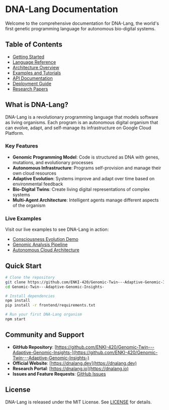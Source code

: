 # DNA-Lang Documentation

Welcome to the comprehensive documentation for DNA-Lang, the world's first genetic programming language for autonomous bio-digital systems.

## Table of Contents

- [Getting Started](getting-started.md)
- [Language Reference](language-reference.md)
- [Architecture Overview](architecture.md)
- [Examples and Tutorials](examples.md)
- [API Documentation](api.md)
- [Deployment Guide](deployment.md)
- [Research Papers](research.md)

## What is DNA-Lang?

DNA-Lang is a revolutionary programming language that models software as living organisms. Each program is an autonomous digital organism that can evolve, adapt, and self-manage its infrastructure on Google Cloud Platform.

### Key Features

- **Genomic Programming Model**: Code is structured as DNA with genes, mutations, and evolutionary processes
- **Autonomous Infrastructure**: Programs self-provision and manage their own cloud resources
- **Adaptive Evolution**: Systems improve and adapt over time based on environmental feedback
- **Bio-Digital Twins**: Create living digital representations of complex systems
- **Multi-Agent Architecture**: Intelligent agents manage different aspects of the organism

### Live Examples

Visit our live examples to see DNA-Lang in action:
- [Consciousness Evolution Demo](../examples/consciousness/)
- [Genomic Analysis Pipeline](../examples/genomics/)
- [Autonomous Cloud Architecture](../examples/infrastructure/)

## Quick Start

```bash
# Clone the repository
git clone https://github.com/ENKI-420/Genomic-Twin---Adaptive-Genomic-Insights-.git
cd Genomic-Twin---Adaptive-Genomic-Insights-

# Install dependencies
npm install
pip install -r frontend/requirements.txt

# Run your first DNA-Lang organism
npm start
```

## Community and Support

- **GitHub Repository**: [https://github.com/ENKI-420/Genomic-Twin---Adaptive-Genomic-Insights-](https://github.com/ENKI-420/Genomic-Twin---Adaptive-Genomic-Insights-)
- **Official Website**: [https://dnalang.dev](https://dnalang.dev)
- **Research Portal**: [https://dnalang.io](https://dnalang.io)
- **Issues and Feature Requests**: [GitHub Issues](https://github.com/ENKI-420/Genomic-Twin---Adaptive-Genomic-Insights-/issues)

## License

DNA-Lang is released under the MIT License. See [LICENSE](../LICENSE) for details.